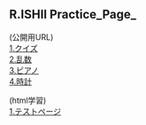 ## R.ISHII Practice_Page_

(公開用URL)<br>
[1.クイズ](https://center0224.github.io/practice/Quiz/index.html)<br>
[2.乱数](https://center0224.github.io/practice/Random/Random.html)<br>
[3.ピアノ](https://center0224.github.io/practice/Piano/index.html)<br>
[4.時計](https://center0224.github.io/practice/Timer/Timer.html)

(html学習)<br>
[1.テストページ](https://center0224.github.io/practice/socialtech/index.html)<br>
